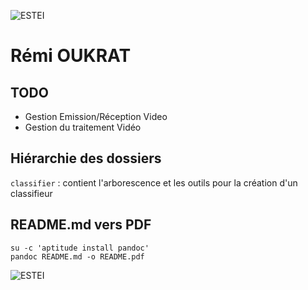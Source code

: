 ![ESTEI](https://raw.github.com/estei-master/segment_SOL/master/PJ/Slide/common/estei.png)

Rémi OUKRAT
============

TODO
----

- Gestion Emission/Réception Video
- Gestion du traitement Vidéo

Hiérarchie des dossiers
----------------------
`classifier` 
:	contient l'arborescence et les outils pour la création d'un classifieur

README.md vers PDF
------------------
	su -c 'aptitude install pandoc' 
	pandoc README.md -o README.pdf

![ESTEI](https://raw.github.com/estei-master/segment_SOL/master/PJ/Slide/common/cc.png)
